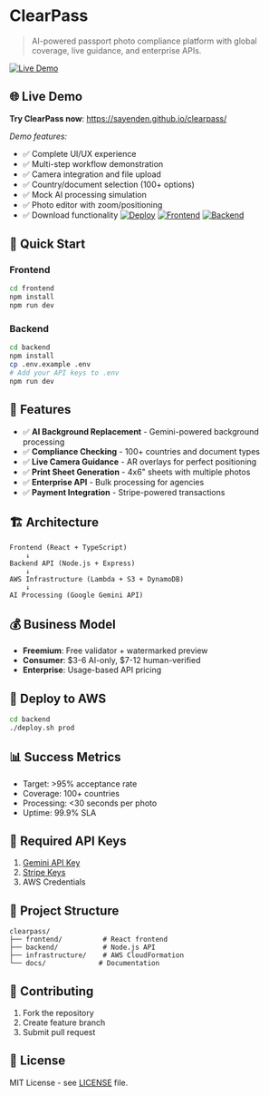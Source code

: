 # ClearPass

> AI-powered passport photo compliance platform with global coverage, live guidance, and enterprise APIs.

[![Live Demo](https://img.shields.io/badge/Demo-Live-brightgreen)](https://sayenden.github.io/clearpass/)

## 🌐 Live Demo

**Try ClearPass now**: https://sayenden.github.io/clearpass/

*Demo features:*
- ✅ Complete UI/UX experience
- ✅ Multi-step workflow demonstration
- ✅ Camera integration and file upload
- ✅ Country/document selection (100+ options)
- ✅ Mock AI processing simulation
- ✅ Photo editor with zoom/positioning
- ✅ Download functionality
[![Deploy](https://img.shields.io/badge/Deploy-AWS-orange)](./backend/deploy.sh)
[![Frontend](https://img.shields.io/badge/Frontend-React-blue)](./frontend)
[![Backend](https://img.shields.io/badge/Backend-Node.js-green)](./backend)

## 🚀 Quick Start

### Frontend
```bash
cd frontend
npm install
npm run dev
```

### Backend
```bash
cd backend
npm install
cp .env.example .env
# Add your API keys to .env
npm run dev
```

## 🎯 Features

- ✅ **AI Background Replacement** - Gemini-powered background processing
- ✅ **Compliance Checking** - 100+ countries and document types
- ✅ **Live Camera Guidance** - AR overlays for perfect positioning
- ✅ **Print Sheet Generation** - 4x6" sheets with multiple photos
- ✅ **Enterprise API** - Bulk processing for agencies
- ✅ **Payment Integration** - Stripe-powered transactions

## 🏗️ Architecture

```
Frontend (React + TypeScript)
    ↓
Backend API (Node.js + Express)
    ↓
AWS Infrastructure (Lambda + S3 + DynamoDB)
    ↓
AI Processing (Google Gemini API)
```

## 💰 Business Model

- **Freemium**: Free validator + watermarked preview
- **Consumer**: $3-6 AI-only, $7-12 human-verified
- **Enterprise**: Usage-based API pricing

## 🚀 Deploy to AWS

```bash
cd backend
./deploy.sh prod
```

## 📊 Success Metrics

- Target: >95% acceptance rate
- Coverage: 100+ countries
- Processing: <30 seconds per photo
- Uptime: 99.9% SLA

## 🔑 Required API Keys

1. [Gemini API Key](https://makersuite.google.com/app/apikey)
2. [Stripe Keys](https://dashboard.stripe.com/apikeys)
3. AWS Credentials

## 📁 Project Structure

```
clearpass/
├── frontend/          # React frontend
├── backend/           # Node.js API
├── infrastructure/    # AWS CloudFormation
└── docs/             # Documentation
```

## 🤝 Contributing

1. Fork the repository
2. Create feature branch
3. Submit pull request

## 📄 License

MIT License - see [LICENSE](LICENSE) file.
